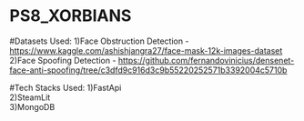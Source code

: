 # PS8_XORBIANS

#Datasets Used:
1)Face Obstruction Detection - https://www.kaggle.com/ashishjangra27/face-mask-12k-images-dataset<br />
2)Face Spoofing Detection - https://github.com/fernandovinicius/densenet-face-anti-spoofing/tree/c3dfd9c916d3c9b55220252571b3392004c5710b<br />

#Tech Stacks Used:
1)FastApi<br />
2)SteamLit<br />
3)MongoDB<br />
